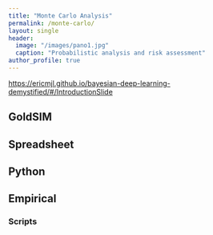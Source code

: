 ```yaml
---
title: "Monte Carlo Analysis"
permalink: /monte-carlo/
layout: single
header:
  image: "/images/pano1.jpg"
  caption: "Probabilistic analysis and risk assessment"
author_profile: true
---
```



<https://ericmjl.github.io/bayesian-deep-learning-demystified/#/IntroductionSlide>


## GoldSIM

## Spreadsheet

## Python  

## Empirical

### Scripts



